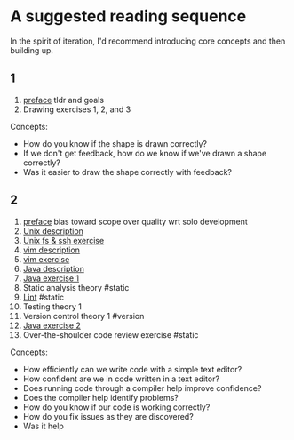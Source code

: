 # A suggested reading sequence

In the spirit of iteration, I'd recommend introducing core concepts and then building up.

## 1

1. [preface](preface.md) tldr and goals
1. Drawing exercises 1, 2, and 3

Concepts:

* How do you know if the shape is drawn correctly?
* If we don't get feedback, how do we know if we've drawn a shape correctly?
* Was it easier to draw the shape correctly with feedback?

## 2

1. [preface](preface.md) bias toward scope over quality wrt solo development
1. [Unix description](tools/unix.md)
1. [Unix fs & ssh exercise](](exercises/unix.md))
1. [vim description](tools/vim.md)
1. [vim exercise](tools/vim.md)
1. [Java description](tools/java.md)
1. [Java exercise 1](exercises/java.md)
1. Static analysis theory #static
1. [Lint](static_analysis/lint.md) #static
1. Testing theory 1
1. Version control theory 1 #version
1. [Java exercise 2](exercises/java.md)
1. Over-the-shoulder code review exercise #static

Concepts:

* How efficiently can we write code with a simple text editor?
* How confident are we in code written in a text editor?
* Does running code through a compiler help improve confidence?
* Does the compiler help identify problems?
* How do you know if our code is working correctly?
* How do you fix issues as they are discovered?
* Was it help

